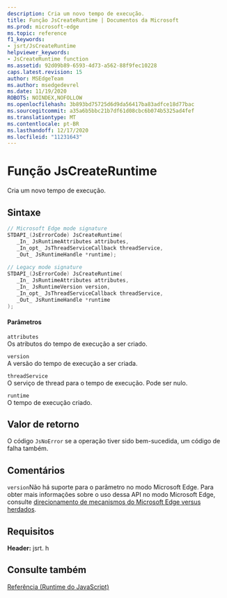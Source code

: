 ```yaml
---
description: Cria um novo tempo de execução.
title: Função JsCreateRuntime | Documentos da Microsoft
ms.prod: microsoft-edge
ms.topic: reference
f1_keywords:
- jsrt/JsCreateRuntime
helpviewer_keywords:
- JsCreateRuntime function
ms.assetid: 92d09b89-6593-4d73-a562-88f9fec10228
caps.latest.revision: 15
author: MSEdgeTeam
ms.author: msedgedevrel
ms.date: 11/19/2020
ROBOTS: NOINDEX,NOFOLLOW
ms.openlocfilehash: 3b893bd75725d6d9da56417ba83adfce18d77bac
ms.sourcegitcommit: a35a6b5bbc21b7df61d08cbc6b074b5325ad4fef
ms.translationtype: MT
ms.contentlocale: pt-BR
ms.lasthandoff: 12/17/2020
ms.locfileid: "11231643"
---
```

# Função JsCreateRuntime

Cria um novo tempo de execução.
  
## Sintaxe  
  
```cpp  
// Microsoft Edge mode signature  
STDAPI_(JsErrorCode) JsCreateRuntime(  
   _In_ JsRuntimeAttributes attributes,  
   _In_opt_ JsThreadServiceCallback threadService,  
   _Out_ JsRuntimeHandle *runtime);  
  
// Legacy mode signature  
STDAPI_(JsErrorCode) JsCreateRuntime(  
   _In_ JsRuntimeAttributes attributes,  
   _In_ JsRuntimeVersion version,  
   _In_opt_ JsThreadServiceCallback threadService,  
   _Out_ JsRuntimeHandle *runtime  
);  
```  
  
#### Parâmetros  
 `attributes`  
 Os atributos do tempo de execução a ser criado.  
  
 `version`  
 A versão do tempo de execução a ser criada.  
  
 `threadService`  
 O serviço de thread para o tempo de execução. Pode ser nulo.  
  
 `runtime`  
 O tempo de execução criado.  
  
## Valor de retorno  
 O código `JsNoError` se a operação tiver sido bem-sucedida, um código de falha também.  
  
## Comentários  
 `version`Não há suporte para o parâmetro no modo Microsoft Edge. Para obter mais informações sobre o uso dessa API no modo Microsoft Edge, consulte [direcionamento de mecanismos do Microsoft Edge versus herdados](../chakra-hosting/targeting-edge-vs-legacy-engines-in-jsrt-apis.md).  
  
## Requisitos  
 **Header:** jsrt. h  
  
## Consulte também  
 [Referência (Runtime do JavaScript)](../chakra-hosting/reference-javascript-runtime.md)
